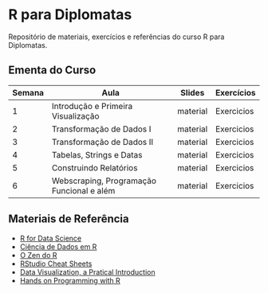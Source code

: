 R para Diplomatas
================

Repositório de materiais, exercícios e referências do curso R para
Diplomatas.

## Ementa do Curso

| Semana | Aula                                      | Slides   | Exercícios |
| ------ | ----------------------------------------- | -------- | ---------- |
| 1      | Introdução e Primeira Visualização        | material | Exercicios |
| 2      | Transformação de Dados I                  | material | Exercicios |
| 3      | Transformação de Dados II                 | material | Exercicios |
| 4      | Tabelas, Strings e Datas                  | material | Exercicios |
| 5      | Construindo Relatórios                    | material | Exercicios |
| 6      | Webscraping, Programação Funcional e além | material | Exercicios |

## Materiais de Referência

  - [R for Data Science](https://r4ds.had.co.nz/)
  - [Ciência de Dados em R](https://livro.curso-r.com/)
  - [O Zen do R](https://curso-r.github.io/zen-do-r/index.html)
  - [RStudio Cheat Sheets](https://rstudio.com/resources/cheatsheets/)
  - [Data Visualization, a Pratical Introduction](https://socviz.co/)
  - [Hands on Programming with
    R](https://rstudio-education.github.io/hopr/)
